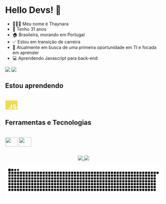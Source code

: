 # Hello Devs! 👋 
- 🙎🏽‍♀️ Meu nome é Thaynara
- 🎂 Tenho 31 anos
- 🏠 Brasileira, morando em Portugal
- ✅ Estou em transição de carreira
- 🔭 Atualmente em busca de uma primeira oportunidade em TI e focada em aprender
- 💻 Aprendendo Javascript para back-end

<div> 
  <a href = "mailto:thaynara92@hotmail.com"><img src="https://img.shields.io/badge/Microsoft_Outlook-0078D4?style=for-the-badge&logo=microsoft-outlook&logoColor=white"></a>
  <a href="https://www.linkedin.com/in/thaynara-spinassi/" target="_blank"><img src="https://img.shields.io/badge/-LinkedIn-%230077B5?style=for-the-badge&logo=linkedin&logoColor=white" target="_blank"></a> 
</div>

##

## Estou aprendendo

<div style="display: inline_block"><br>
  <img align="center" alt="Rafa-Js" height="30" width="40" src="https://raw.githubusercontent.com/devicons/devicon/master/icons/javascript/javascript-plain.svg">
</div>

##

## Ferramentas e Tecnologias

<div style="display: inline_block"><br>
<img align="center" src="https://cdn.jsdelivr.net/gh/devicons/devicon@latest/icons/nodejs/nodejs-original-wordmark.svg" width="40" height="30"/>
<img align="center" src="https://cdn.jsdelivr.net/gh/devicons/devicon@latest/icons/vscode/vscode-original-wordmark.svg" width="40" height="30"/>
</div>       

##

<p align="center">
<a href="https://github.com/thaypinassi">
  <img height="180em" src="https://github-readme-stats-eight-theta.vercel.app/api?username=thayspinassi&show_icons=true&theme=tokyonight&include_all_commits=true&count_private=true"/>
  <img height="180em" src="https://github-readme-stats-eight-theta.vercel.app/api/top-langs/?username=thayspinassi&layout=compact&langs_count=8&theme=tokyonight"/>
</a>
</p>

![Snake animation](https://github.com/thayspinassi/thayspinassi/blob/output/github-contribution-grid-snake.svg)
